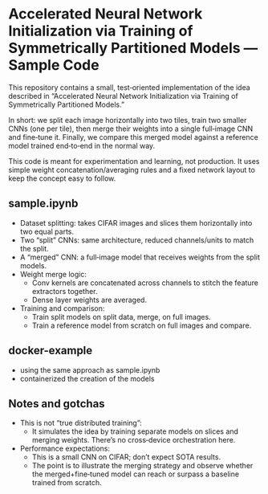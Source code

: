 # Accelerated Neural Network Initialization via Training of Symmetrically Partitioned Models — Sample Code
This repository contains a small, test‑oriented implementation of the idea described in “Accelerated Neural Network Initialization via Training of Symmetrically Partitioned Models.”

In short: we split each image horizontally into two tiles, train two smaller CNNs (one per tile), then merge their weights into a single full‑image CNN and fine‑tune it. Finally, we compare this merged model against a reference model trained end‑to‑end in the normal way.

This code is meant for experimentation and learning, not production. It uses simple weight concatenation/averaging rules and a fixed network layout to keep the concept easy to follow.

## sample.ipynb
- Dataset splitting: takes CIFAR images and slices them horizontally into two equal parts.
- Two “split” CNNs: same architecture, reduced channels/units to match the split.
- A “merged” CNN: a full‑image model that receives weights from the split models.
- Weight merge logic:
  - Conv kernels are concatenated across channels to stitch the feature extractors together.
  - Dense layer weights are averaged.
- Training and comparison:
  - Train split models on split data, merge, on full images.
  - Train a reference model from scratch on full images and compare.

## docker-example
- using the same approach as sample.ipynb
- containerized the creation of the models

## Notes and gotchas

- This is not “true distributed training”:
  - It simulates the idea by training separate models on slices and merging weights. There’s no cross‑device orchestration here.
- Performance expectations:
  - This is a small CNN on CIFAR; don’t expect SOTA results.
  - The point is to illustrate the merging strategy and observe whether the merged+fine‑tuned model can reach or surpass a baseline trained from scratch.
